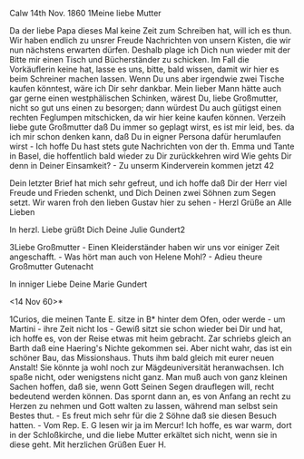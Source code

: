  Calw 14th Nov. 1860
1Meine liebe Mutter

Da der liebe Papa dieses Mal keine Zeit zum Schreiben hat, will ich es thun. Wir haben endlich zu unsrer Freude Nachrichten von unsern Kisten, die wir nun nächstens erwarten dürfen. Deshalb plage ich Dich nun wieder mit der Bitte mir einen Tisch und Bücherständer zu schicken. Im Fall die Vorkäuflerin keine hat, lasse es uns, bitte, bald wissen, damit wir hier es beim Schreiner machen lassen. Wenn Du uns aber irgendwie zwei Tische kaufen könntest, wäre ich Dir sehr dankbar. Mein lieber Mann hätte auch gar gerne einen westphälischen Schinken, wärest Du, liebe Großmutter, nicht so gut uns einen zu besorgen; dann würdest Du auch gütigst einen rechten Feglumpen mitschicken, da wir hier keine kaufen können. Verzeih liebe gute Großmutter daß Du immer so geplagt wirst, es ist mir leid, bes. da ich mir schon denken kann, daß Du in eigner Persona dafür herumlaufen wirst - Ich hoffe Du hast stets gute Nachrichten von der th. Emma und Tante in Basel, die hoffentlich bald wieder zu Dir zurückkehren wird Wie gehts Dir denn in Deiner Einsamkeit? - Zu unserm Kinderverein kommen jetzt 42

Dein letzter Brief hat mich sehr gefreut, und ich hoffe daß Dir der Herr viel Freude und Frieden schenkt, und Dich Deinen zwei Söhnen zum Segen setzt. Wir waren froh den lieben Gustav hier zu sehen - Herzl Grüße an Alle Lieben

 In herzl. Liebe grüßt Dich Deine
 Julie Gundert2



3Liebe Großmutter - Einen Kleiderständer haben wir uns vor einiger Zeit angeschafft. - Was hört man auch von Helene Mohl? - Adieu theure Großmutter Gutenacht

 In inniger Liebe
 Deine
 Marie Gundert



 <14 Nov 60>*

1Curios, die meinen Tante E. sitze in B<asel>* hinter dem Ofen, oder werde - um Martini - ihre Zeit nicht los - Gewiß sitzt sie schon wieder bei Dir und hat, ich hoffe es, von der Reise etwas mit heim gebracht. Zar schriebs gleich an Barth daß eine Haering's Nichte gekommen sei. Aber nicht wahr, das ist ein schöner Bau, das Missionshaus. Thuts ihm bald gleich mit eurer neuen Anstalt! Sie könnte ja wohl noch zur Mägdeuniversität heranwachsen. Ich spaße nicht, oder wenigstens nicht ganz. Man muß auch von ganz kleinen Sachen hoffen, daß sie, wenn Gott Seinen Segen drauflegen will, recht bedeutend werden können. Das spornt dann an, es von Anfang an recht zu Herzen zu nehmen und Gott walten zu lassen, während man selbst sein Bestes thut. - Es freut mich sehr für die 2 Söhne daß sie diesen Besuch hatten. - Vom Rep. E. G lesen wir ja im Mercur! Ich hoffe, es war warm, dort in der Schloßkirche, und die liebe Mutter erkältet sich nicht, wenn sie in diese geht. 
 Mit herzlichen Grüßen
 Euer H.
